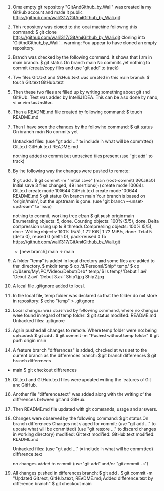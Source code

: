 1. Ome empty git repository "GitAndGithub_by_Wali" was created in my GitHub account and made it public.
   https://github.com/wali1317/GitAndGithub_by_Wali.git
2. This repository was cloned to the local machine following this command:
   $ git clone https://github.com/wali1317/GitAndGithub_by_Wali.git
   Cloning into 'GitAndGithub_by_Wali'...
   warning: You appear to have cloned an empty repository.
3. Branch was checked by the following command. It shows that I am in main branch.
   $ git status
   On branch main
   No commits yet
   nothing to commit (create/copy files and use "git add" to track)
4. Two files Git.text and GitHub.text was created in this main branch:
   $ touch Git.text GitHub.text
5. Then these two files are filled up by writing something about git and GitHUb. Test was added by IntelliJ IDEA.
This can be also done by nano, vi or vim test editor.
6. Then a README.md file created by following command:
   $ touch README.md
7. Then I have seen the changes by the following command:
   $ git status
   On branch main
   No commits yet
   
   Untracked files:
      (use "git add <file>..." to include in what will be committed)
         Git.text
         GitHub.text
         README.md

   nothing added to commit but untracked files present (use "git add" to track)
8. By the following way the changes were pushed to remote:
   
   $ git add .
   $ git commit -m "Initial save"
   [main (root-commit) 360a9a0] Initial save
    3 files changed, 49 insertions(+)
    create mode 100644 Git.text
    create mode 100644 GitHub.text
    create mode 100644 README.md
   $ git status
   On branch main
   Your branch is based on 'origin/main', but the upstream is gone.
      (use "git branch --unset-upstream" to fixup)

   nothing to commit, working tree clean
   $ git push origin main
   Enumerating objects: 5, done.
   Counting objects: 100% (5/5), done.
   Delta compression using up to 8 threads
   Compressing objects: 100% (5/5), done.
   Writing objects: 100% (5/5), 1.72 KiB | 1.72 MiB/s, done.
   Total 5 (delta 0), reused 0 (delta 0), pack-reused 0
   To https://github.com/wali1317/GitAndGithub_by_Wali.git
   * [new branch]      main -> main
9. A folder "temp" is added in local directory and some files are added to that directory.
    $ mkdir temp
    $ cp /d/Personal/Ship* temp/
    $ cp /c/Users/My\ PC/Videos/Debut/Deb* temp/
    $ ls temp/
    'Debut 1.avi'  'Debut 2.avi'  'Debut 3.avi'   Ship1.jpg   Ship2.jpg
10. A local file .gitignore added to local.
11. In the local file, temp folder was declared so that the folder do not store in repository:
    $ echo "temp" > .gitignore
12. Local changes was observed by following command, where no changes were found in regard of temp folder:
    $ git status
    modified:   README.md
    Untracked files:
    .gitignore
13. Again pushed all changes to remote. Where temp folder were not being uploaded:
    $ git add .
    $ git commit -m "Pushed without temp folder"
    $ git push origin main
14. A feature branch "differences" is added, checked at was set to the current branch as the differences branch:
    $ git branch differences
    $ git branch
    differences
  * main
    $ git checkout differences
15. Git.text and GitHub.text files were updated writing the features of Git and GitHub.
16. Another file "difference.text" was added along with the writing of the differences between git and GitHub.
17. Then README.md file updated with git commands, usage and answers.
18. Changes were observed by the following command:
    $ git status
    On branch differences
    Changes not staged for commit:
    (use "git add <file>..." to update what will be committed)
    (use "git restore <file>..." to discard changes in working directory)
        modified:   Git.text
        modified:   GitHub.text
        modified:   README.md

    Untracked files:
    (use "git add <file>..." to include in what will be committed)
        difference.text

    no changes added to commit (use "git add" and/or "git commit -a")
19. All changes pushed in differences branch:
    $ git add .
    $ git commit -m "Updated Git.text, GitHub.text, README.md; Added difference.text by difference branch"
    $ git checkout main